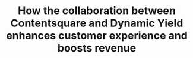 ---
type: project
external_link: https://www.abtasty.com/blog/contentsquare-ab-tasty-improves-results/
summary: Find out how Contentsquare enhances Dynamic Yield by helping companies understand the ‘why’ behind user behavior.
tags: 
- Blacklane
title: How the collaboration between Contentsquare and Dynamic Yield enhances customer experience and boosts revenue
---